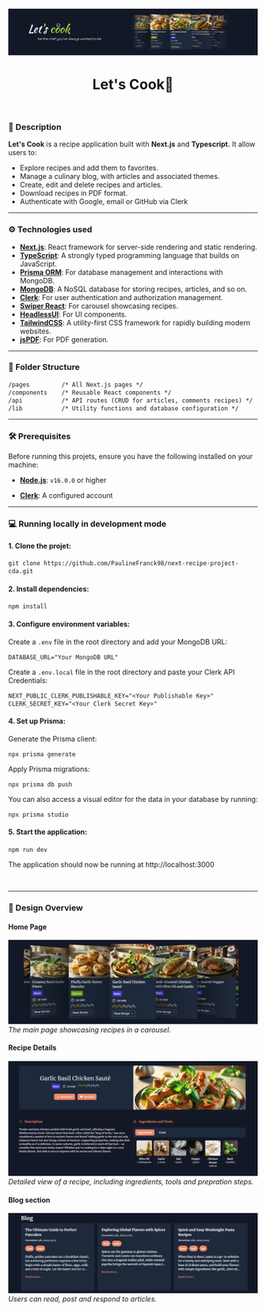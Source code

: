 ![](/public/banner-lets-cook.png)

<h1 align="center">Let's Cook🥗</h1>

<br/>

### 📃 Description

__Let's Cook__ is a recipe application built with __Next.js__ and __Typescript.__ It allow users to:

* Explore recipes and add them to favorites.
* Manage a culinary blog, with articles and associated themes.
* Create, edit and delete recipes and articles.
* Download recipes in PDF format.
* Authenticate with Google, email or GitHub via Clerk

---

### ⚙️ Technologies used

* __[Next.js](https://nextjs.org/)__:  React framework for server-side rendering and static rendering.
* __[TypeScript](https://www.typescriptlang.org/)__:  A strongly typed programming language that builds on JavaScript.
* __[Prisma ORM](https://www.prisma.io/)__:  For database management and interactions with MongoDB.
* __[MongoDB](https://www.mongodb.com/fr-fr)__:  A NoSQL database for storing recipes, articles, and so on.
* __[Clerk](https://clerk.com/)__:  For user authentication and authorization management.
* __[Swiper React](https://swiperjs.com/react)__:  For carousel showcasing recipes.
* __[HeadlessUI](https://headlessui.com/)__:  For UI components.
* __[TailwindCSS](https://tailwindcss.com/)__:  A utility-first CSS framework for rapidly building modern websites. 
* __[jsPDF](https://artskydj.github.io/jsPDF/docs/jsPDF.html)__:  For PDF generation.

---

### 📁 Folder Structure
```
/pages         /* All Next.js pages */
/components    /* Reusable React components */
/api           /* API routes (CRUD for articles, comments recipes) */
/lib           /* Utility functions and database configuration */
```
---

### 🛠️ Prerequisites

Before running this projets, ensure you have the following installed on your machine: 

* __[Node.js](https://nodejs.org)__:  `v16.0.0` or higher
  

* __[Clerk](https://clerk.com/)__:  A configured account

---

### 💻 Running locally in development mode


#### 1. __Clone the projet:__
   
```
git clone https://github.com/PaulineFranck98/next-recipe-project-cda.git
```


#### 2. __Install dependencies:__

```
npm install
```


#### 3. __Configure environment variables:__

Create a `.env` file in the root directory and add your MongoDB URL: 
```
DATABASE_URL="Your MongoDB URL"
```


Create a `.env.local` file in the root directory and paste your Clerk API Credentials:
```
NEXT_PUBLIC_CLERK_PUBLISHABLE_KEY="<Your Publishable Key>"
CLERK_SECRET_KEY="<Your Clerk Secret Key>"
```


#### 4. __Set up Prisma:__

Generate the Prisma client:
```
npx prisma generate
```

Apply Prisma migrations:
```
npx prisma db push
```

You can also access a visual editor for the data in your database by running:
```
npx prisma studio
```


#### 5. __Start the application:__
```
npm run dev
```

The application should now be running at http://localhost:3000

<br/>

---

### 🎨 Design Overview

#### Home Page
![](/public/recipes-carousel.png)
*The main page showcasing recipes in a carousel.*

#### Recipe Details
![](/public/recipe-detail.png)
*Detailed view of a recipe, including ingredients, tools and prepration steps.*

#### Blog section
![](/public/blog-recipe.png)
*Users can read, post and respond to articles.*


